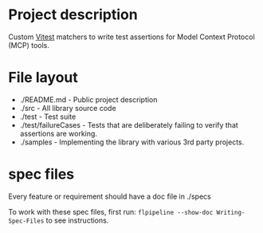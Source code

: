 # Project description

Custom [Vitest](https://vitest.dev/) matchers to write test assertions for Model Context Protocol (MCP) tools.

# File layout

- ./README.md - Public project description
- ./src - All library source code
- ./test - Test suite
- ./test/failureCases - Tests that are deliberately failing to verify that assertions are working.
- ./samples - Implementing the library with various 3rd party projects.

# spec files

Every feature or requirement should have a doc file in ./specs

To work with these spec files, first run: `flpipeline --show-doc Writing-Spec-Files` to see instructions.
